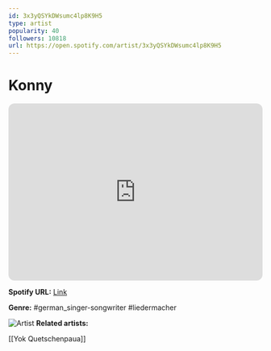 ```yaml
---
id: 3x3yQSYkDWsumc4lp8K9H5
type: artist
popularity: 40
followers: 10818
url: https://open.spotify.com/artist/3x3yQSYkDWsumc4lp8K9H5
---
```

# Konny

<iframe style="border-radius:12px" src="https://open.spotify.com/embed/artist/3x3yQSYkDWsumc4lp8K9H5" width="100%" height="352" frameBorder="0" allowfullscreen="" allow="autoplay; clipboard-write; encrypted-media; fullscreen; picture-in-picture" loading="lazy"></iframe>

**Spotify URL:** [Link](https://open.spotify.com/artist/3x3yQSYkDWsumc4lp8K9H5)

**Genre:**  #german_singer-songwriter #liedermacher

![Artist](https://i.scdn.co/image/ab67616d0000b2734a061831f05adc0985999fa1)
**Related artists:**

[[Yok Quetschenpaua]]
